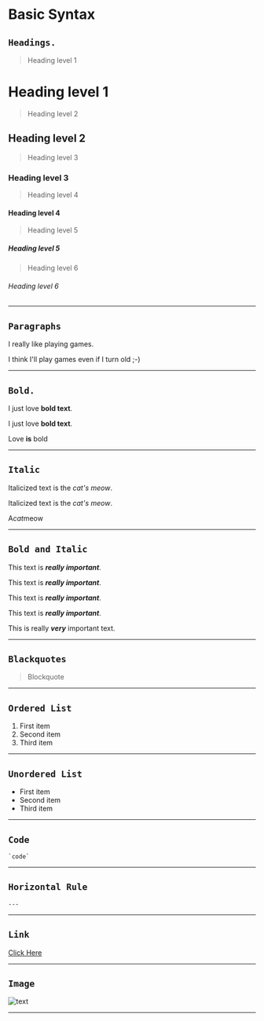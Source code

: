 # Basic Syntax

## `Headings.`

>Heading level 1
# Heading level 1

>Heading level 2
## Heading level 2	

>Heading level 3
### Heading level 3	

>Heading level 4
#### Heading level 4	

>Heading level 5
##### Heading level 5	

>Heading level 6
###### Heading level 6	

---

## `Paragraphs`

I really like playing games.

I think I'll play games even if I turn old ;-)

---

## `Bold.`

I just love __bold text__.

I just love **bold text**.

Love **is** bold

---

## `Italic`

Italicized text is the _cat's meow_.

Italicized text is the *cat's meow*.

A*cat*meow

---

## `Bold and Italic`

This text is ***really important***.

This text is ___really important___.

This text is __*really important*__.

This text is **_really important_**.

This is really ***very*** important text.

---

## `Blackquotes`

>Blockquote

---

## `Ordered List`

1. First item
2. Second item
3. Third item

---

## `Unordered List`

- First item
- Second item
- Third item

---

## `Code`

	`code`

---

## `Horizontal Rule`
	---

---

## `Link`	
[Click Here](https://hrugved06.github.io/Portfolio-Hrugved-Kolhe/)

---

## `Image`

![text](image.jpg)

---